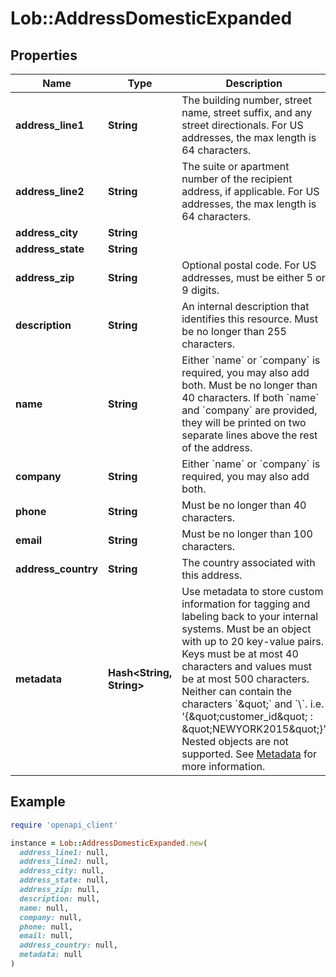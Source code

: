 # Lob::AddressDomesticExpanded

## Properties

| Name | Type | Description | Notes |
| ---- | ---- | ----------- | ----- |
| **address_line1** | **String** | The building number, street name, street suffix, and any street directionals. For US addresses, the max length is 64 characters. | [optional] |
| **address_line2** | **String** | The suite or apartment number of the recipient address, if applicable. For US addresses, the max length is 64 characters. | [optional] |
| **address_city** | **String** |  | [optional] |
| **address_state** | **String** |  | [optional] |
| **address_zip** | **String** | Optional postal code. For US addresses, must be either 5 or 9 digits. | [optional] |
| **description** | **String** | An internal description that identifies this resource. Must be no longer than 255 characters.  | [optional] |
| **name** | **String** | Either &#x60;name&#x60; or &#x60;company&#x60; is required, you may also add both. Must be no longer than 40 characters. If both &#x60;name&#x60; and &#x60;company&#x60; are provided, they will be printed on two separate lines above the rest of the address.  | [optional] |
| **company** | **String** | Either &#x60;name&#x60; or &#x60;company&#x60; is required, you may also add both. | [optional] |
| **phone** | **String** | Must be no longer than 40 characters. | [optional] |
| **email** | **String** | Must be no longer than 100 characters. | [optional] |
| **address_country** | **String** | The country associated with this address. | [optional] |
| **metadata** | **Hash&lt;String, String&gt;** | Use metadata to store custom information for tagging and labeling back to your internal systems. Must be an object with up to 20 key-value pairs. Keys must be at most 40 characters and values must be at most 500 characters. Neither can contain the characters &#x60;\&quot;&#x60; and &#x60;\\&#x60;. i.e. &#39;{\&quot;customer_id\&quot; : \&quot;NEWYORK2015\&quot;}&#39; Nested objects are not supported.  See [Metadata](#section/Metadata) for more information. | [optional] |

## Example

```ruby
require 'openapi_client'

instance = Lob::AddressDomesticExpanded.new(
  address_line1: null,
  address_line2: null,
  address_city: null,
  address_state: null,
  address_zip: null,
  description: null,
  name: null,
  company: null,
  phone: null,
  email: null,
  address_country: null,
  metadata: null
)
```

